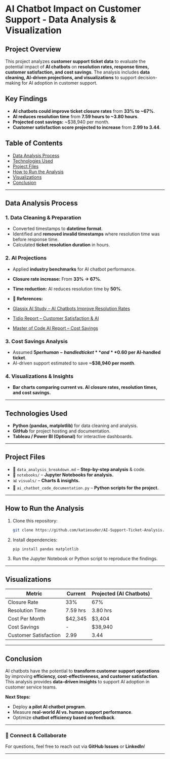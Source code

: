 # **AI Chatbot Impact on Customer Support - Data Analysis & Visualization**

## **Project Overview**
This project analyzes **customer support ticket data** to evaluate the potential impact of **AI chatbots** on **resolution rates, response times, customer satisfaction, and cost savings**. The analysis includes **data cleaning, AI-driven projections, and visualizations** to support decision-making for AI adoption in customer support.

## **Key Findings**
- **AI chatbots could improve ticket closure rates** from **33% to ~67%**.
- **AI reduces resolution time** from **7.59 hours to ~3.80 hours**.
- **Projected cost savings:** ~$38,940 per month.
- **Customer satisfaction score projected to increase** from **2.99 to 3.44**.

## **Table of Contents**
- [Data Analysis Process](#data-analysis-process)
- [Technologies Used](#technologies-used)
- [Project Files](#project-files)
- [How to Run the Analysis](#how-to-run-the-analysis)
- [Visualizations](#visualizations)
- [Conclusion](#conclusion)

---

## **Data Analysis Process**
### **1. Data Cleaning & Preparation**
- Converted timestamps to **datetime format**.
- Identified and **removed invalid timestamps** where resolution time was before response time.
- Calculated **ticket resolution duration** in hours.

### **2. AI Projections**
- Applied **industry benchmarks** for AI chatbot performance.
- **Closure rate increase:** From **33% → 67%**.
- **Time reduction:** AI reduces resolution time by **50%**.

- **📌 References:**  
- [Glassix AI Study – AI Chatbots Improve Resolution Rates](https://www.glassix.com/article/study-shows-ai-chatbots-enhance-conversions-and-resolve-issues-faster)  
- [Tidio Report – Customer Satisfaction & AI](https://www.tidio.com/blog/ai-customer-service-statistics/)  
- [Master of Code AI Report – Cost Savings](https://masterofcode.com/blog/chatbot-statistics)  


### **3. Cost Savings Analysis**
- Assumed **$5 per human-handled ticket** and **$0.60 per AI-handled ticket**.
- AI-driven support estimated to save **~$38,940 per month**.

### **4. Visualizations & Insights**
- **Bar charts comparing current vs. AI closure rates, resolution times, and cost savings.**

---

## **Technologies Used**
- **Python (pandas, matplotlib)** for data cleaning and analysis.
- **GitHub** for project hosting and documentation.
- **Tableau / Power BI (Optional)** for interactive dashboards.

---

## **Project Files**
- 📄 `data_analysis_breakdown.md` – **Step-by-step analysis** & code.
- 📂 `notebooks/` – **Jupyter Notebooks for analysis.**
- 📊 `visuals/` – **Charts & insights.**
- 📜 `ai_chatbot_code_documentation.py` – **Python scripts for the project.**

---

## **How to Run the Analysis**
1. Clone this repository:
   ```sh
   git clone https://github.com/katiesuder/AI-Support-Ticket-Analysis.git
   ```
2. Install dependencies:
   ```sh
   pip install pandas matplotlib
   ```
3. Run the Jupyter Notebook or Python script to reproduce the findings.

---

## **Visualizations**
| **Metric**           | **Current** | **Projected (AI Chatbots)** |
|---------------------|------------|------------------------|
| Closure Rate       | 33%        | 67%                    |
| Resolution Time    | 7.59 hrs   | 3.80 hrs               |
| Cost Per Month    | $42,345    | $3,404                 |
| Cost Savings       | -          | $38,940                |
| Customer Satisfaction | 2.99    | 3.44                    |

---

## **Conclusion**
AI chatbots have the potential to **transform customer support operations** by improving **efficiency, cost-effectiveness, and customer satisfaction**. This analysis provides **data-driven insights** to support AI adoption in customer service teams.

**Next Steps:**
- Deploy **a pilot AI chatbot program**.
- Measure **real-world AI vs. human support performance**.
- Optimize **chatbot efficiency based on feedback**.

---

### **🚀 Connect & Collaborate**
For questions, feel free to reach out via **GitHub Issues** or **LinkedIn**!

---

